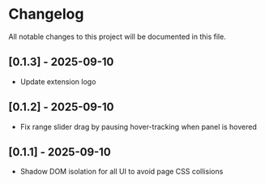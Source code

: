 # Changelog

All notable changes to this project will be documented in this file.

## [0.1.3] - 2025-09-10
- Update extension logo

## [0.1.2] - 2025-09-10
- Fix range slider drag by pausing hover-tracking when panel is hovered

## [0.1.1] - 2025-09-10
- Shadow DOM isolation for all UI to avoid page CSS collisions
